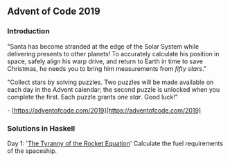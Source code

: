 ## Advent of Code 2019

### Introduction

"Santa has become stranded at the edge of the Solar System while delivering presents to other planets! To accurately calculate his position in space, safely align his warp drive, and return to Earth in time to save Christmas, he needs you to bring him  measurements  from  _fifty stars_."

"Collect stars by solving puzzles. Two puzzles will be made available on each day in the Advent calendar; the second puzzle is unlocked when you complete the first. Each puzzle grants  _one star_. Good luck!"

\- [https://adventofcode.com/2019](https://adventofcode.com/2019)

### Solutions in Haskell

Day 1: '[The Tyranny of the Rocket Equation](https://github.com/LloydTao/advent-of-code/2019/src/aoc19-day01-fuel.hs)'
Calculate the fuel requirements of the spaceship.
